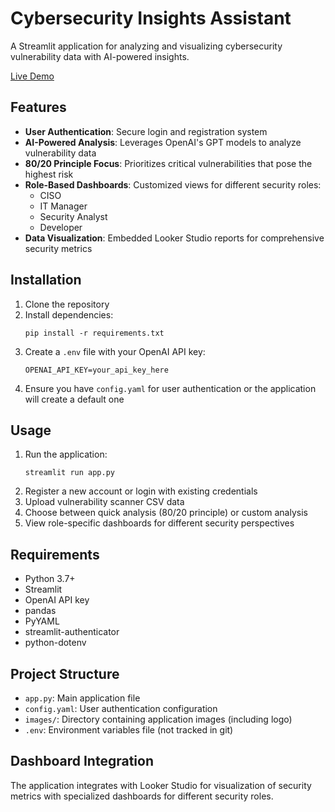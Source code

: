 # Cybersecurity Insights Assistant

A Streamlit application for analyzing and visualizing cybersecurity vulnerability data with AI-powered insights.

[Live Demo](https://seewardaiprompt-gqw2zhx5ffxhycyvg6f5vw.streamlit.app/)

## Features

- **User Authentication**: Secure login and registration system
- **AI-Powered Analysis**: Leverages OpenAI's GPT models to analyze vulnerability data
- **80/20 Principle Focus**: Prioritizes critical vulnerabilities that pose the highest risk
- **Role-Based Dashboards**: Customized views for different security roles:
  - CISO
  - IT Manager
  - Security Analyst
  - Developer
- **Data Visualization**: Embedded Looker Studio reports for comprehensive security metrics

## Installation

1. Clone the repository
2. Install dependencies:
   ```
   pip install -r requirements.txt
   ```
3. Create a `.env` file with your OpenAI API key:
   ```
   OPENAI_API_KEY=your_api_key_here
   ```
4. Ensure you have `config.yaml` for user authentication or the application will create a default one

## Usage

1. Run the application:
   ```
   streamlit run app.py
   ```
2. Register a new account or login with existing credentials
3. Upload vulnerability scanner CSV data
4. Choose between quick analysis (80/20 principle) or custom analysis
5. View role-specific dashboards for different security perspectives

## Requirements

- Python 3.7+
- Streamlit
- OpenAI API key
- pandas
- PyYAML
- streamlit-authenticator
- python-dotenv

## Project Structure

- `app.py`: Main application file
- `config.yaml`: User authentication configuration
- `images/`: Directory containing application images (including logo)
- `.env`: Environment variables file (not tracked in git)

## Dashboard Integration

The application integrates with Looker Studio for visualization of security metrics with specialized dashboards for different security roles.
